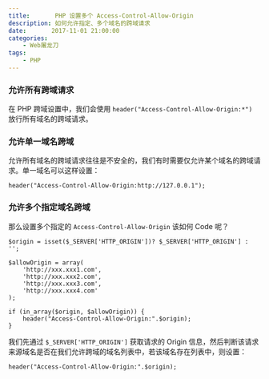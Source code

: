 ```yaml
---
title:       PHP 设置多个 Access-Control-Allow-Origin
description: 如何允许指定、多个域名的跨域请求
date:       2017-11-01 21:00:00
categories:
    - Web屠龙刀
tags:
    - PHP
---
```


### 允许所有跨域请求

在 PHP 跨域设置中，我们会使用 `header("Access-Control-Allow-Origin:*")` 放行所有域名的跨域请求。

### 允许单一域名跨域

允许所有域名的跨域请求往往是不安全的，我们有时需要仅允许某个域名的跨域请求。单一域名可以这样设置：

```
header("Access-Control-Allow-Origin:http://127.0.0.1");
```

### 允许多个指定域名跨域

那么设置多个指定的 `Access-Control-Allow-Origin` 该如何 Code 呢？

```
$origin = isset($_SERVER['HTTP_ORIGIN'])? $_SERVER['HTTP_ORIGIN'] : '';

$allowOrigin = array(
	'http://xxx.xxx1.com',
	'http://xxx.xxx2.com',
	'http://xxx.xxx3.com',
	'http://xxx.xxx4.com'
);

if (in_array($origin, $allowOrigin)) {
	header("Access-Control-Allow-Origin:".$origin);
}
```

我们先通过 `$_SERVER['HTTP_ORIGIN']` 获取请求的 Origin 信息，然后判断该请求来源域名是否在我们允许跨域的域名列表中，若该域名存在列表中，则设置：

```
header("Access-Control-Allow-Origin:".$origin);
```



